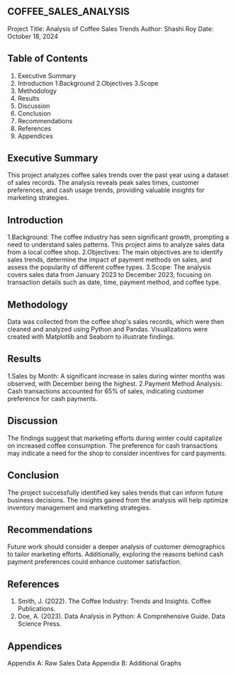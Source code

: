 ## COFFEE_SALES_ANALYSIS
Project Title: Analysis of Coffee Sales Trends
Author: Shashi Roy
Date: October 18, 2024

##  Table of Contents
1. Executive Summary
2. Introduction
  1.Background
  2.Objectives
  3.Scope
3. Methodology
4. Results
5. Discussion
6. Conclusion
7. Recommendations
8. References
9. Appendices

## Executive Summary
This project analyzes coffee sales trends over the past year using a dataset of sales records. The analysis reveals peak sales times, customer preferences, and cash usage trends, providing valuable insights for marketing strategies.

## Introduction
 1.Background: The coffee industry has seen significant growth, prompting a need to understand sales patterns. This project aims to analyze sales data from a local coffee shop.
 2.Objectives: The main objectives are to identify sales trends, determine the impact of payment methods on sales, and assess the popularity of different coffee types.
 3.Scope: The analysis covers sales data from January 2023 to December 2023, focusing on transaction details such as date, time, payment method, and coffee type.

## Methodology
Data was collected from the coffee shop's sales records, which were then cleaned and analyzed using Python and Pandas. Visualizations were created with Matplotlib and Seaborn to illustrate findings.

## Results
 1.Sales by Month: A significant increase in sales during winter months was observed, with December being the highest.
 2.Payment Method Analysis: Cash transactions accounted for 65% of sales, indicating customer preference for cash payments.

## Discussion
The findings suggest that marketing efforts during winter could capitalize on increased coffee consumption. The preference for cash transactions may indicate a need for the shop to consider incentives for card payments.

## Conclusion
The project successfully identified key sales trends that can inform future business decisions. The insights gained from the analysis will help optimize inventory management and marketing strategies.

## Recommendations
Future work should consider a deeper analysis of customer demographics to tailor marketing efforts. Additionally, exploring the reasons behind cash payment preferences could enhance customer satisfaction.

## References
1. Smith, J. (2022). The Coffee Industry: Trends and      Insights. Coffee Publications.
2. Doe, A. (2023). Data Analysis in Python: A Comprehensive Guide. Data Science Press.

## Appendices
Appendix A: Raw Sales Data
Appendix B: Additional Graphs
